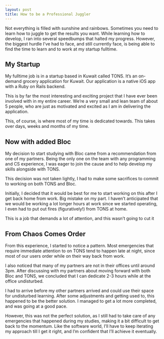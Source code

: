 ```yaml
---
layout: post
title: How to be a Professional Juggler
---
```

Not everything is filled with sunshine and rainbows. Sometimes you need to learn how to juggle to get the results you want. While learning how to develop, I ran into several speedbumps that halted my progress. However, the biggest hurdle I’ve had to face, and still currently face, is being able to find the time to learn and to work at my startup fulltime. 

## My Startup

My fulltime job is in a startup based in Kuwait called TONS. It’s an on-demand grocery application for Kuwait. Our application is a native iOS app with a Ruby on Rails backend. 

This is by far the most interesting and exciting project that I have ever been involved with in my entire career. We’re a very small and lean team of about 5 people, who are just as motivated and excited as I am in delivering the application. 

This, of course, is where most of my time is dedicated towards. This takes over days, weeks and months of my time.

## Now with added Bloc

My decision to start studying with Bloc came from a recommendation from one of my partners. Being the only one on the team with any programming and CS experience, I was eager to join the cause and to help develop my skills alongside with TONS. 

This decision was not taken lightly, I had to make some sacrifices to commit to working on both TONS and Bloc. 

Initially, I decided that it would be best for me to start working on this after I get back home from work. Big mistake on my part. I haven’t anticipated that we would be working a lot longer hours at work since we started operating, I even had to put out fires (figuratively!) from TONS at home. 

This is a job that demands a lot of attention, and this wasn’t going to cut it

## From Chaos Comes Order

From this experience, I started to notice a pattern. Most emergencies that require immediate attention to on TONS tend to happen late at night, since most of our users order while on their way back from work. 

I also noticed that many of my partners are not in their offices until around 3pm. After discussing with my partners about moving forward with both Bloc and TONS, we concluded that I can dedicate 2-3 hours while at the office undisturbed. 

I had to arrive before my other partners arrived and could use their space for undisturbed learning.
After some adjustments and getting used to, this happened to be the better solution. I managed to get a lot more completed, and was going at a good pace. 

However, this was not the perfect solution, as I still had to take care of any emergencies that happened during my studies, making it a bit difficult to get back to the momentum. Like the software world, I’ll have to keep iterating my approach till I get it right, and I’m confident that I’ll achieve it eventually.
